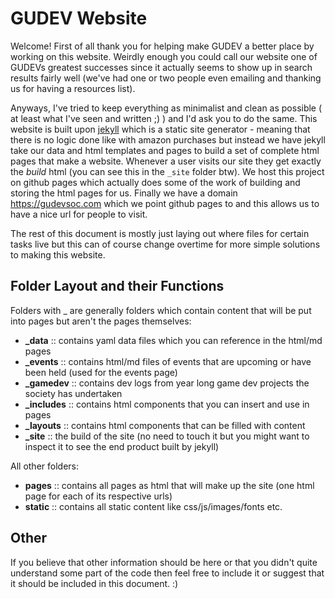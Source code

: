 # GUDEV Website

Welcome! First of all thank you for helping make GUDEV a better place by working on this website. Weirdly enough you could call our website one of GUDEVs greatest successes since it actually seems to show up in search results fairly well (we've had one or two people even emailing and thanking us for having a resources list). 

Anyways, I've tried to keep everything as minimalist and clean as possible ( at least what I've seen and written ;) ) and I'd ask you to do the same. This website is built upon [jekyll](https://jekyllrb.com/) which is a static site generator - meaning that there is no logic done like with amazon purchases but instead we have jekyll take our data and html templates and pages to build a set of complete html pages that make a website. Whenever a user visits our site they get exactly the *build* html (you can see this in the `_site` folder btw). We host this project on github pages which actually does some of the work of building and storing the html pages for us. Finally we have a domain https://gudevsoc.com which we point github pages to and this allows us to have a nice url for people to visit.

The rest of this document is mostly just laying out where files for certain tasks live but this can of course change overtime for more simple solutions to making this website.

## Folder Layout and their Functions

Folders with _ are generally folders which contain content that will be put into pages but aren't the pages themselves:
- **_data** :: contains yaml data files which you can reference in the html/md pages
- **_events** :: contains html/md files of events that are upcoming or have been held (used for the events page)
- **_gamedev** :: contains dev logs from year long game dev projects the society has undertaken
- **_includes** :: contains html components that you can insert and use in pages
- **_layouts** :: contains html components that can be filled with content
- **_site** :: the build of the site (no need to touch it but you might want to inspect it to see the end product built by jekyll)

All other folders:
- **pages** :: contains all pages as html that will make up the site (one html page for each of its respective urls)
- **static** :: contains all static content like css/js/images/fonts etc.

## Other

If you believe that other information should be here or that you didn't quite understand some part of the code then feel free to include it or suggest that it should be included in this document. :)